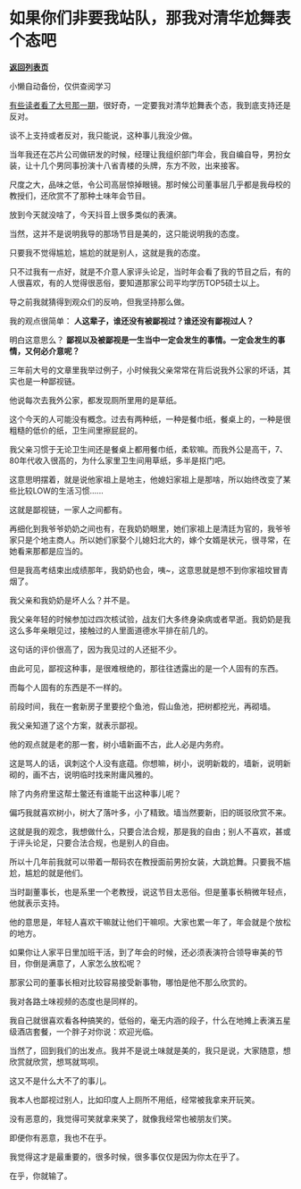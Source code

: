 # 如果你们非要我站队，那我对清华尬舞表个态吧

[**返回列表页**](/gzh/记忆承载3)

小懒自动备份，仅供查阅学习

[有些读者看了大号那一期](https://mp.weixin.qq.com/s?__biz=MzU0MjYwNDU2Mw==&mid=2247498418&idx=2&sn=ebc7220fc06ecca7e1ec3e8839224baa&chksm=fb1a96cecc6d1fd86da7eafea252084ca3ab4e1a5b3ed649dab76aa594f6c407242b07d07770&token=1239877263&lang=zh_CN&scene=21#wechat_redirect)，很好奇，一定要我对清华尬舞表个态，我到底支持还是反对。  

  

谈不上支持或者反对，我只能说，这种事儿我没少做。

  

当年我还在芯片公司做研发的时候，经理让我组织部门年会，我自编自导，男扮女装，让十几个男同事扮演十八省青楼的头牌，东方不败，出来接客。  

  

尺度之大，品味之低，令公司高层惊掉眼镜。那时候公司董事层几乎都是我母校的教授们，还欣赏不了那种土味年会节目。  

  

放到今天就没啥了，今天抖音上很多类似的表演。  

  

当然，这并不是说明我导的那场节目是美的，这只能说明我的态度。  

  

只要我不觉得尴尬，尴尬的就是别人，这就是我的态度。

  

只不过我有一点好，就是不介意人家评头论足，当时年会看了我的节目之后，有的人很喜欢，有的人觉得很恶俗，要知道那家公司平均学历TOP5硕士以上。  

  

导之前我就猜得到观众们的反响，但我坚持那么做。

  

我的观点很简单： **人这辈子，谁还没有被鄙视过？谁还没有鄙视过人？**  

  

明白这意思么？ **鄙视以及被鄙视是一生当中一定会发生的事情。一定会发生的事情，又何必介意呢？**  

  

三年前大号的文章里我举过例子，小时候我父亲常常在背后说我外公家的坏话，其实也是一种鄙视链。  

  

他说每次去我外公家，都发现厕所里用的是草纸。  

  

这个今天的人可能没有概念。过去有两种纸，一种是餐巾纸，餐桌上的，一种是很粗糙的低价的纸，卫生间里擦屁屁的。

  

我父亲习惯于无论卫生间还是餐桌上都用餐巾纸，柔软嘛。而我外公是高干，7、80年代收入很高的，为什么家里卫生间用草纸，多半是抠门吧。  

  

这意思明摆着，就是说他家祖上是地主，他媳妇家祖上是那啥，所以始终改变了某些比较LOW的生活习惯......  

  

这就是鄙视链，一家人之间都有。

  

再细化到我爷爷奶奶之间也有，在我奶奶眼里，她们家祖上是清廷为官的，我爷爷家只是个地主商人。所以她们家娶个儿媳妇北大的，嫁个女婿是状元，很寻常，在她看来那都是应当的。  

  

但是我高考结束出成绩那年，我奶奶也会，咦~，这意思就是想不到你家祖坟冒青烟了。

  

我父亲和我奶奶是坏人么？并不是。  

  

我父亲年轻的时候参加过四次核试验，战友们大多终身染病或者早逝。我奶奶是我这么多年亲眼见过，接触过的人里面道德水平排在前几的。

  

这句话的评价很高了，因为我见过的人还挺不少。

  

由此可见，鄙视这种事，是很难根绝的，那往往透露出的是一个人固有的东西。  

  

而每个人固有的东西是不一样的。

  

前段时间，我在一套新房子里要挖个鱼池，假山鱼池，把树都挖光，再砌墙。

  

我父亲知道了这个方案，就表示鄙视。

  

他的观点就是老的那一套，树小墙新画不古，此人必是内务府。

  

这是骂人的话，讽刺这个人没有底蕴。你想嘛，树小，说明新栽的，墙新，说明新砌的，画不古，说明临时找来附庸风雅的。

  

除了内务府里这帮土鳖还有谁能干出这种事儿呢？  

  

偏巧我就喜欢树小，树大了落叶多，小了精致。墙当然要新，旧的斑驳欣赏不来。  

  

这就是我的观念，我想做什么，只要合法合规，那是我的自由；别人不喜欢，甚或于评头论足，只要合法合规，也是别人的自由。  

  

所以十几年前我就可以带着一帮码农在教授面前男扮女装，大跳尬舞。只要我不尴尬，尴尬的就是他们。  

  

当时副董事长，也是系里一个老教授，说这节目太恶俗。但是董事长稍微年轻点，他就表示支持。

  

他的意思是，年轻人喜欢干嘛就让他们干嘛呗。大家也累一年了，年会就是个放松的地方。

  

如果你让人家平日里加班干活，到了年会的时候，还必须表演符合领导审美的节目，你倒是满意了，人家怎么放松呢？  

  

那家公司的董事长相对比较容易接受新事物，哪怕是他不那么欣赏的。

  

我对各路土味视频的态度也是同样的。  

  

我自己就很喜欢看各种搞笑的，低俗的，毫无内涵的段子，什么在地摊上表演五星级酒店套餐，一个胖子对你说：欢迎光临。  

  

当然了，回到我们的出发点。我并不是说土味就是美的，我只是说，大家随意，想欣赏就欣赏，想骂就骂呗。  

  

这又不是什么大不了的事儿。

  

我本人也鄙视过别人，比如印度人上厕所不用纸，经常被我拿来开玩笑。

  

没有恶意的，我觉得可笑就拿来笑了，就像我经常也被朋友们笑。  

  

即便你有恶意，我也不在乎。  

  

我觉得这才是最重要的，很多时候，很多事仅仅是因为你太在乎了。

  

在乎，你就输了。

